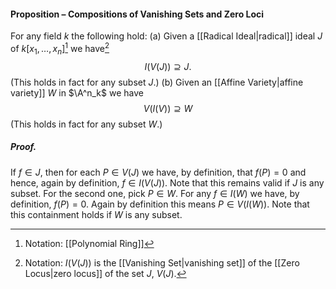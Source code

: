 #### Proposition – Compositions of Vanishing Sets and Zero Loci
For any field $k$ the following hold:
(a) Given a [[Radical Ideal|radical]] ideal $J$ of $k[x_1,\dots,x_n]$[^1] we have[^2] $$I(V (J))\supseteq J.$$(This holds in fact for any subset $J$.)
(b) Given an [[Affine Variety|affine variety]] $W$ in $\A^n_k$ we have $$V(I(V))\supseteq W$$(This holds in fact for any subset $W$.)

##### *Proof.*
If $f \in J$, then for each $P \in V(J)$ we have, by definition, that $f(P) = 0$ and hence, again by definition, $f \in I(V(J))$. Note that this remains valid if $J$ is any subset. For the second one, pick $P \in W$. For any $f \in I(W)$ we have, by definition, $f(P) = 0$. Again by definition this means $P \in V(I(W))$. Note that this containment holds if $W$ is any subset.

[^1]: Notation: [[Polynomial Ring]]
[^2]: Notation: $I(V(J))$ is the [[Vanishing Set|vanishing set]] of the [[Zero Locus|zero locus]] of the set $J$, $V(J)$.